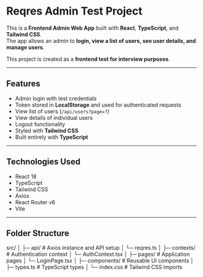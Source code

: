 # Reqres Admin Test Project

This is a **Frontend Admin Web App** built with **React**, **TypeScript**, and **Tailwind CSS**.  
The app allows an admin to **login, view a list of users, see user details, and manage users**.  

This project is created as a **frontend test for interview purposes**.

---

## Features

- Admin login with test credentials
- Token stored in **LocalStorage** and used for authenticated requests
- View list of users (`/api/users?page=?`)
- View details of individual users
- Logout functionality
- Styled with **Tailwind CSS**
- Built entirely with **TypeScript**

---

## Technologies Used

- React 18
- TypeScript
- Tailwind CSS
- Axios
- React Router v6
- Vite

---

## Folder Structure

src/
│
├─ api/ # Axios instance and API setup
│ └─ reqres.ts
│
├─ contexts/ # Authentication context
│ └─ AuthContext.tsx
│
├─ pages/ # Application pages
│ └─ LoginPage.tsx
│
├─ components/ # Reusable UI components
│
├─ types.ts # TypeScript types
│
└─ index.css # Tailwind CSS imports